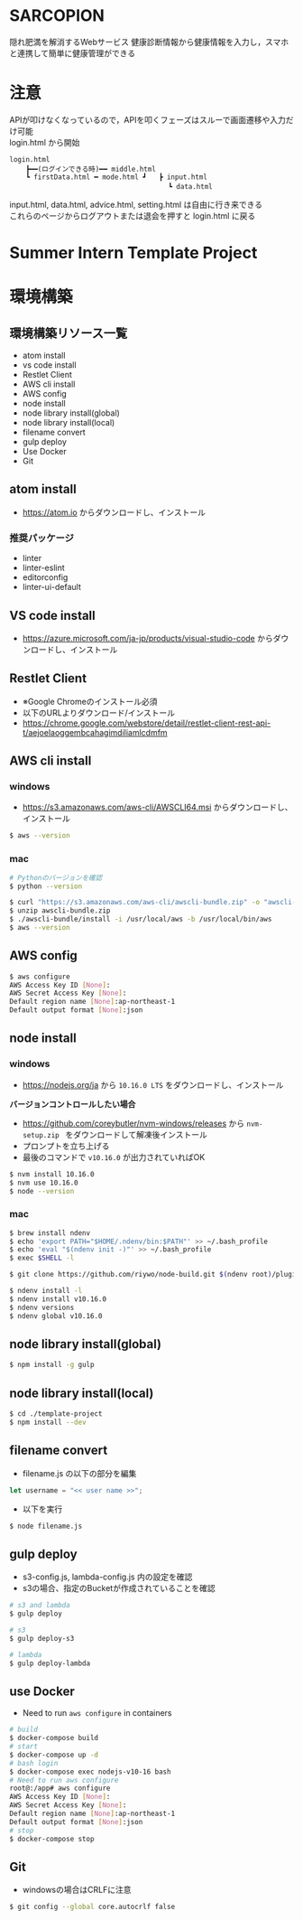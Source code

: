 # SARCOPION
隠れ肥満を解消するWebサービス
健康診断情報から健康情報を入力し，スマホと連携して簡単に健康管理ができる

# 注意
APIが叩けなくなっているので，APIを叩くフェーズはスルーで画面遷移や入力だけ可能
<br>
login.html から開始
```
login.html
    ┣━━(ログインできる時)━━ middle.html 
    ┗ firstData.html ━ mode.html ┛   ┣ input.html
                                    　　┗ data.html
```
input.html, data.html, advice.html, setting.html は自由に行き来できる
<br>
これらのページからログアウトまたは退会を押すと login.html に戻る

# Summer Intern Template Project

# 環境構築

## 環境構築リソース一覧

- atom install
- vs code install
- Restlet Client
- AWS cli install
- AWS config
- node install
- node library install(global)
- node library install(local)
- filename convert
- gulp deploy
- Use Docker
- Git

## atom install

- https://atom.io からダウンロードし、インストール

### 推奨パッケージ

- linter
- linter-eslint
- editorconfig
- linter-ui-default

## VS code install

- https://azure.microsoft.com/ja-jp/products/visual-studio-code からダウンロードし、インストール

## Restlet Client

- ※Google Chromeのインストール必須
- 以下のURLよりダウンロード/インストール
- https://chrome.google.com/webstore/detail/restlet-client-rest-api-t/aejoelaoggembcahagimdiliamlcdmfm

## AWS cli install

### windows

- https://s3.amazonaws.com/aws-cli/AWSCLI64.msi からダウンロードし、インストール

```bash
$ aws --version
```

### mac

```bash
# Pythonのバージョンを確認
$ python --version

$ curl "https://s3.amazonaws.com/aws-cli/awscli-bundle.zip" -o "awscli-bundle.zip"
$ unzip awscli-bundle.zip
$ ./awscli-bundle/install -i /usr/local/aws -b /usr/local/bin/aws
$ aws --version
```

## AWS config

```bash
$ aws configure 
AWS Access Key ID [None]:  
AWS Secret Access Key [None]: 
Default region name [None]:ap-northeast-1
Default output format [None]:json
```

## node install

### windows

- https://nodejs.org/ja から `10.16.0 LTS` をダウンロードし、インストール

**バージョンコントロールしたい場合**

- https://github.com/coreybutler/nvm-windows/releases から `nvm-setup.zip
` をダウンロードして解凍後インストール
- プロンプトを立ち上げる
- 最後のコマンドで `v10.16.0` が出力されていればOK

```bash
$ nvm install 10.16.0
$ nvm use 10.16.0
$ node --version
```

### mac

```bash
$ brew install ndenv
$ echo 'export PATH="$HOME/.ndenv/bin:$PATH"' >> ~/.bash_profile
$ echo 'eval "$(ndenv init -)"' >> ~/.bash_profile
$ exec $SHELL -l

$ git clone https://github.com/riywo/node-build.git $(ndenv root)/plugins/node-build

$ ndenv install -l
$ ndenv install v10.16.0
$ ndenv versions
$ ndenv global v10.16.0
```

## node library install(global)

```bash
$ npm install -g gulp
```

## node library install(local)

```bash
$ cd ./template-project
$ npm install --dev
```

## filename convert

- filename.js の以下の部分を編集

```js
let username = "<< user name >>";
```

- 以下を実行

```bash
$ node filename.js
```

## gulp deploy

- s3-config.js, lambda-config.js 内の設定を確認
- s3の場合、指定のBucketが作成されていることを確認

```bash
# s3 and lambda
$ gulp deploy

# s3
$ gulp deploy-s3

# lambda
$ gulp deploy-lambda
```

## use Docker

- Need to run `aws configure` in containers

```bash
# build
$ docker-compose build
# start
$ docker-compose up -d
# bash login
$ docker-compose exec nodejs-v10-16 bash
# Need to run aws configure 
root@:/app# aws configure
AWS Access Key ID [None]:  
AWS Secret Access Key [None]: 
Default region name [None]:ap-northeast-1
Default output format [None]:json
# stop
$ docker-compose stop
```

## Git

- windowsの場合はCRLFに注意

```bash
$ git config --global core.autocrlf false
```